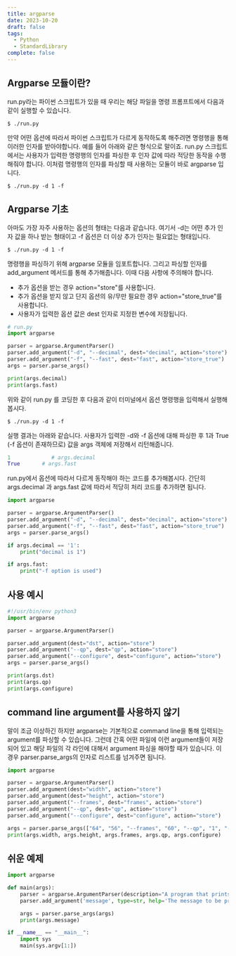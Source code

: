 ```yaml
---
title: argparse
date: 2023-10-20
draft: false
tags:
  - Python
  - StandardLibrary
complete: false
---
```

## Argparse 모듈이란?

run.py라는 파이썬 스크립트가 있을 때 우리는 해당 파일을 명령 프롬프트에서 다음과 같이 실행할 수 있습니다.

```shell
$ ./run.py
```

만약 어떤 옵션에 따라서 파이썬 스크립트가 다르게 동작하도록 해주려면 명령행을 통해 이러한 인자를 받아야합니다. 예를 들어 아래와 같은 형식으로 말이죠. run.py 스크립트에서는 사용자가 입력한 명령행의 인자를 파싱한 후 인자 값에 따라 적당한 동작을 수행해줘야 합니다. 이처럼 명령행의 인자를 파싱할 때 사용하는 모듈이 바로 argparse 입니다.

```shell
$ ./run.py -d 1 -f 
```

## Argparse 기초

아마도 가장 자주 사용하는 옵션의 형태는 다음과 같습니다. 여기서 -d는 어떤 추가 인자 값을 하나 받는 형태이고 -f 옵션은 더 이상 추가 인자는 필요없는 형태입니다.

```shell
$ ./run.py -d 1 -f 
```

명령행을 파싱하기 위해 argparse 모듈을 임포트합니다. 그리고 파싱할 인자를 add_argument 메서드를 통해 추가해줍니다. 이때 다음 사항에 주의해야 합니다.

- 추가 옵션을 받는 경우 action="store"를 사용합니다.
- 추가 옵션을 받지 않고 단지 옵션의 유/무만 필요한 경우 action="store_true"를 사용합니다.
- 사용자가 입력한 옵션 값은 dest 인자로 지정한 변수에 저장됩니다.

```python
# run.py
import argparse

parser = argparse.ArgumentParser()
parser.add_argument("-d", "--decimal", dest="decimal", action="store")          # extra value
parser.add_argument("-f", "--fast", dest="fast", action="store_true")           # existence/nonexistence
args = parser.parse_args()

print(args.decimal)
print(args.fast)
```

위와 같이 run.py 를 코딩한 후 다음과 같이 터미널에서 옵션 명령행을 입력해서 실행해봅시다.

```shell
$ ./run.py -d 1 -f
```

실행 결과는 아래와 같습니다. 사용자가 입력한 -d와 -f 옵션에 대해 파싱한 후 1과 True (-f 옵션이 존재하므로) 값을 args 객체에 저장해서 리턴해줍니다.

```python
1             # args.decimal
True       # args.fast
```

run.py에서 옵션에 따라서 다르게 동작해야 하는 코드를 추가해봅시다. 간단히 args.decimal 과 args.fast 값에 따라서 적당히 처리 코드를 추가하면 됩니다.

```python
import argparse

parser = argparse.ArgumentParser()
parser.add_argument("-d", "--decimal", dest="decimal", action="store")          # extra value
parser.add_argument("-f", "--fast", dest="fast", action="store_true")           # existence/nonexistence
args = parser.parse_args()

if args.decimal == '1':
    print("decimal is 1")

if args.fast:
    print("-f option is used")
```

## 사용 예시

```python
#!/usr/bin/env python3
import argparse

parser = argparse.ArgumentParser()

parser.add_argument(dest="dst", action="store")
parser.add_argument("--qp", dest="qp", action="store")
parser.add_argument("--configure", dest="configure", action="store")
args = parser.parse_args()

print(args.dst)
print(args.qp)
print(args.configure)
```

## command line argument를 사용하지 않기

말이 조금 이상하긴 하지만 argparse는 기본적으로 command line을 통해 입력되는 argument를 파싱할 수 있습니다. 그런데 간혹 어떤 파일에 이런 argument들이 저장되어 있고 해당 파일의 각 라인에 대해서 argument 파싱을 해야할 때가 있습니다. 이 경우 parser.parse_args의 인자로 리스트를 넘겨주면 됩니다.

```python
import argparse 

parser = argparse.ArgumentParser()
parser.add_argument(dest="width", action="store")
parser.add_argument(dest="height", action="store")
parser.add_argument("--frames", dest="frames", action="store")
parser.add_argument("--qp", dest="qp", action="store")
parser.add_argument("--configure", dest="configure", action="store")

args = parser.parse_args(["64", "56", "--frames", "60", "--qp", "1", "--configure", "AI"])
print(args.width, args.height, args.frames, args.qp, args.configure)
```


## 쉬운 예제
```python
import argparse

def main(args):
    parser = argparse.ArgumentParser(description="A program that prints a message.")
    parser.add_argument('message', type=str, help='The message to be printed')

    args = parser.parse_args(args)
    print(args.message)

if __name__ == "__main__":
    import sys
    main(sys.argv[1:])
```